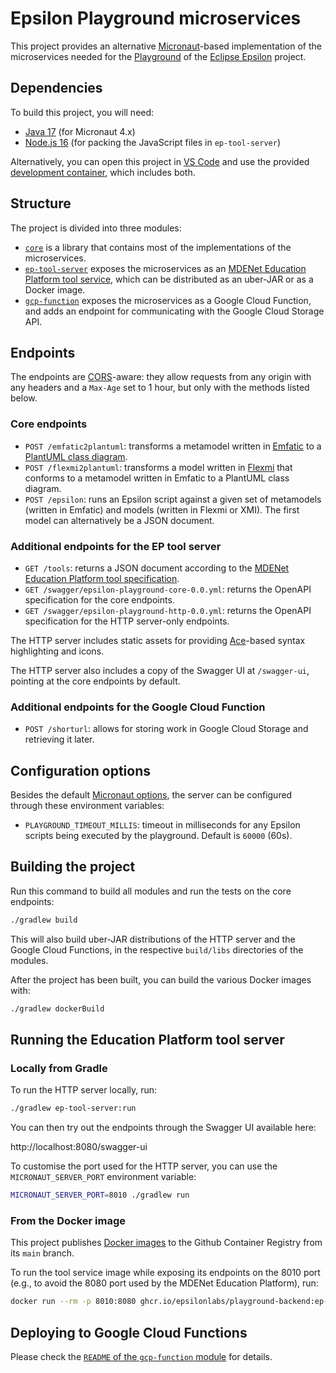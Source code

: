 # Epsilon Playground microservices

This project provides an alternative [Micronaut](https://micronaut.io/)-based implementation of the microservices needed for the [Playground](https://github.com/epsilonlabs/playground) of the [Eclipse Epsilon](https://eclipse.org/epsilon) project.

## Dependencies

To build this project, you will need:

- [Java 17](https://adoptium.net/) (for Micronaut 4.x)
- [Node.js 16](https://nodejs.org/en) (for packing the JavaScript files in `ep-tool-server`)

Alternatively, you can open this project in [VS Code](https://code.visualstudio.com/) and use the provided [development container](https://code.visualstudio.com/docs/devcontainers/containers), which includes both.

## Structure

The project is divided into three modules:

* [`core`](./core) is a library that contains most of the implementations of the microservices.
* [`ep-tool-server`](./ep-tool-server) exposes the microservices as an [MDENet Education Platform tool service](https://github.com/mdenet/educationplatform/wiki/Adding-a-Tool#tool-service), which can be distributed as an uber-JAR or as a Docker image.
* [`gcp-function`](./gcp-function) exposes the microservices as a Google Cloud Function, and adds an endpoint for communicating with the Google Cloud Storage API.

## Endpoints

The endpoints are [CORS](https://fetch.spec.whatwg.org/)-aware: they allow requests from any origin with any headers and a `Max-Age` set to 1 hour, but only with the methods listed below.

### Core endpoints

* `POST /emfatic2plantuml`: transforms a metamodel written in [Emfatic](https://eclipse.dev/emfatic/) to a [PlantUML class diagram](https://plantuml.com/class-diagram).
* `POST /flexmi2plantuml`: transforms a model written in [Flexmi](https://eclipse.dev/epsilon/doc/flexmi/) that conforms to a metamodel written in Emfatic to a PlantUML class diagram.
* `POST /epsilon`: runs an Epsilon script against a given set of metamodels (written in Emfatic) and models (written in Flexmi or XMI). The first model can alternatively be a JSON document.

### Additional endpoints for the EP tool server

* `GET /tools`: returns a JSON document according to the [MDENet Education Platform tool specification](https://github.com/mdenet/educationplatform/wiki/Adding-a-Tool).
* `GET /swagger/epsilon-playground-core-0.0.yml`: returns the OpenAPI specification for the core endpoints.
* `GET /swagger/epsilon-playground-http-0.0.yml`: returns the OpenAPI specification for the HTTP server-only endpoints.

The HTTP server includes static assets for providing [Ace](https://ace.c9.io/)-based syntax highlighting and icons.

The HTTP server also includes a copy of the Swagger UI at `/swagger-ui`, pointing at the core endpoints by default.

### Additional endpoints for the Google Cloud Function

* `POST /shorturl`: allows for storing work in Google Cloud Storage and retrieving it later.

## Configuration options

Besides the default [Micronaut options](https://docs.micronaut.io/latest/guide/index.html), the server can be configured through these environment variables:

* `PLAYGROUND_TIMEOUT_MILLIS`: timeout in milliseconds for any Epsilon scripts being executed by the playground. Default is `60000` (60s).

## Building the project

Run this command to build all modules and run the tests on the core endpoints:

```bash
./gradlew build
```

This will also build uber-JAR distributions of the HTTP server and the Google Cloud Functions, in the respective `build/libs` directories of the modules.

After the project has been built, you can build the various Docker images with:

```bash
./gradlew dockerBuild
```

## Running the Education Platform tool server

### Locally from Gradle

To run the HTTP server locally, run:

```bash
./gradlew ep-tool-server:run
```

You can then try out the endpoints through the Swagger UI available here:

http://localhost:8080/swagger-ui

To customise the port used for the HTTP server, you can use the `MICRONAUT_SERVER_PORT` environment variable:

```bash
MICRONAUT_SERVER_PORT=8010 ./gradlew run
```

### From the Docker image

This project publishes [Docker images](https://github.com/epsilonlabs/playground-backend/pkgs/container/playground-backend) to the Github Container Registry from its `main` branch.

To run the tool service image while exposing its endpoints on the 8010 port (e.g., to avoid the 8080 port used by the MDENet Education Platform), run:

```bash
docker run --rm -p 8010:8080 ghcr.io/epsilonlabs/playground-backend:ep-tool-server
```

## Deploying to Google Cloud Functions

Please check the [`README` of the `gcp-function` module](./gcp-function/README.md) for details.
